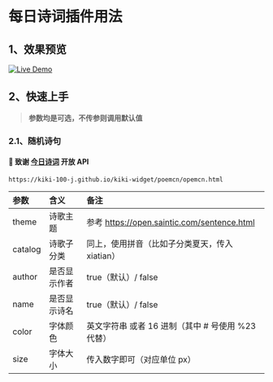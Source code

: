 # 每日诗词插件用法

## 1、效果预览

[![Live Demo](https://img.shields.io/badge/KiKiDemo-点击查看-lightseagreen?style=for-the-badge&logo=vercel)](https://kiki-100-j.github.io/kiki-widget/poemcn/opemcn.html)


## 2、快速上手

> **参数均是可选，不传参则调用默认值**

### 2.1、随机诗句

#### 🎁 致谢 [今日诗词](https://www.jinrishici.com/) 开放 API

```
https://kiki-100-j.github.io/kiki-widget/poemcn/opemcn.html
```

| 参数    | 含义         | 备注                                              |
| :------ | :----------- | :------------------------------------------------ |
| theme   | 诗歌主题     | 参考 https://open.saintic.com/sentence.html       |
| catalog | 诗歌子分类   | 同上，使用拼音（比如子分类夏天，传入 xiatian）    |
| author  | 是否显示作者 | true（默认）/ false                               |
| name    | 是否显示诗名 | true（默认）/ false                               |
| color   | 字体颜色     | 英文字符串 或者 16 进制（其中 # 号使用 %23 代替） |
| size    | 字体大小     | 传入数字即可（对应单位 px）                       |
